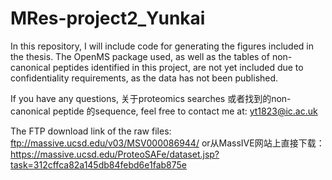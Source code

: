 # MRes-project2_Yunkai

In this repository, I will include code for generating the figures included in the thesis. The OpenMS package used, as well as the tables of non-canonical peptides identified in this project, are not yet included due to confidentiality requirements, as the data has not been published.

If you have any questions, 关于proteomics searches 或者找到的non-canonical peptide 的sequence, feel free to contact me at: yt1823@ic.ac.uk

The FTP download link of the raw files: ftp://massive.ucsd.edu/v03/MSV000086944/
or从MassIVE网站上直接下载：https://massive.ucsd.edu/ProteoSAFe/dataset.jsp?task=312cffca82a145db84febd6e1fab875e
